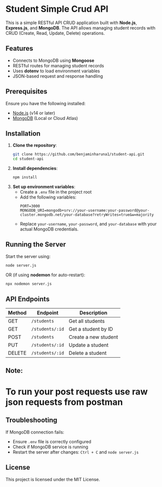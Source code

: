 # Student Simple Crud API

This is a simple RESTful API CRUD application built with **Node.js**, **Express.js**, and **MongoDB**. The API allows managing student records with CRUD (Create, Read, Update, Delete) operations.

## Features
- Connects to MongoDB using **Mongoose**
- RESTful routes for managing student records
- Uses **dotenv** to load environment variables
- JSON-based request and response handling

## Prerequisites
Ensure you have the following installed:
- [Node.js](https://nodejs.org/) (v14 or later)
- [MongoDB](https://www.mongodb.com/) (Local or Cloud Atlas)

## Installation
1. **Clone the repository**:
   ```sh
   git clone https://github.com/benjaminharuna1/student-api.git
   cd student-api
   ```
2. **Install dependencies**:
   ```sh
   npm install
   ```
3. **Set up environment variables**:
   - Create a `.env` file in the project root
   - Add the following variables:
     ```env
     PORT=3000
     MONGODB_URI=mongodb+srv://your-username:your-password@your-cluster.mongodb.net/your-database?retryWrites=true&w=majority
     ```
   - Replace `your-username`, `your-password`, and `your-database` with your actual MongoDB credentials.

## Running the Server
Start the server using:
```sh
node server.js
```
OR (if using **nodemon** for auto-restart):
```sh
npx nodemon server.js
```

## API Endpoints
| Method | Endpoint         | Description              |
|--------|----------------|--------------------------|
| GET    | `/students`     | Get all students        |
| GET    | `/students/:id` | Get a student by ID     |
| POST   | `/students`     | Create a new student    |
| PUT    | `/students/:id` | Update a student        |
| DELETE | `/students/:id` | Delete a student        |


## Note:
# To run your post requests use raw json requests from postman

## Troubleshooting
If MongoDB connection fails:
- Ensure `.env` file is correctly configured
- Check if MongoDB service is running
- Restart the server after changes: `Ctrl + C` and `node server.js`

## License
This project is licensed under the MIT License.

